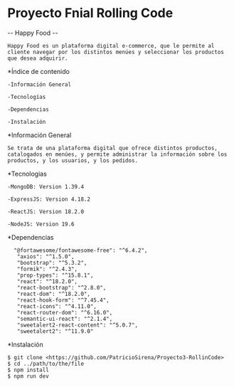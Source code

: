 # Proyecto Fnial Rolling Code

  -- Happy Food --

    Happy Food es un plataforma digital e-commerce, que le permite al cliente navegar por los distintos menúes y seleccionar los productos que desea adquirir.


*Índice de contenido

    -Información General
    
    -Tecnologías
    
    -Dependencias
    
    -Instalación


*Información General

    Se trata de una plataforma digital que ofrece distintos productos, catalogados en menúes, y permite administrar la información sobre los productos, y los usuarios, y los pedidos.



*Tecnologias


    -MongoDB: Version 1.39.4
    
    -ExpressJS: Version 4.18.2
    
    -ReactJS: Version 18.2.0
    
    -NodeJS: Version 19.6



*Dependencias

      "@fortawesome/fontawesome-free": "^6.4.2",
       "axios": "^1.5.0",
       "bootstrap": "^5.3.2",
       "formik": "^2.4.3",
       "prop-types": "^15.8.1",
       "react": "^18.2.0",
       "react-bootstrap": "^2.8.0",
       "react-dom": "^18.2.0",
       "react-hook-form": "^7.45.4",
       "react-icons": "^4.11.0",
       "react-router-dom": "^6.16.0",
       "semantic-ui-react": "^2.1.4",
       "sweetalert2-react-content": "^5.0.7",
       "sweetalert2": "^11.9.0"



*Instalación

    $ git clone <https://github.com/PatricioSirena/Proyecto3-RollinCode>
    $ cd ../path/to/the/file
    $ npm install
    $ npm run dev

